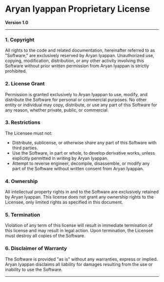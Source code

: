 # Aryan Iyappan Proprietary License

**Version 1.0**

---

### 1. Copyright

All rights to the code and related documentation, hereinafter referred to as "Software," are exclusively reserved by Aryan Iyappan. Unauthorized use, copying, modification, distribution, or any other activity involving this Software without prior written permission from Aryan Iyappan is strictly prohibited.

### 2. License Grant

Permission is granted exclusively to Aryan Iyappan to use, modify, and distribute the Software for personal or commercial purposes. No other entity or individual may copy, distribute, or use any part of this Software for any reason, whether private, public, or commercial.

### 3. Restrictions

The Licensee must not:

- Distribute, sublicense, or otherwise share any part of this Software with third parties.
- Use the Software, in part or whole, to develop derivative works, unless explicitly permitted in writing by Aryan Iyappan.
- Attempt to reverse engineer, decompile, disassemble, or modify any part of the Software without written consent from Aryan Iyappan.

### 4. Ownership

All intellectual property rights in and to the Software are exclusively retained by Aryan Iyappan. This license does not grant any ownership rights to the Licensee, only limited rights as specified in this document.

### 5. Termination

Violation of any term of this license will result in immediate termination of this license and may result in legal action. Upon termination, the Licensee must destroy all copies of the Software.

### 6. Disclaimer of Warranty

The Software is provided "as is" without any warranties, express or implied. Aryan Iyappan disclaims all liability for damages resulting from the use or inability to use the Software.

---